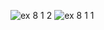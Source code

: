 ![ex 8 1 2](https://github.com/65030034/03376836-OOP-2566-Lab-08/assets/144875017/3fdf2ef4-051d-4d54-a72e-2d549f68a934)
![ex 8 1 1](https://github.com/65030034/03376836-OOP-2566-Lab-08/assets/144875017/f76832f1-e939-4d6c-bdb1-f6391655d4d0)
